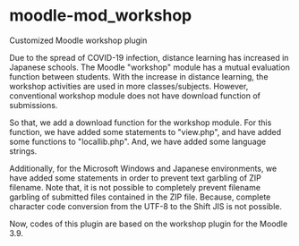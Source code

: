 # moodle-mod_workshop
Customized Moodle workshop plugin

Due to the spread of COVID-19 infection, distance learning has increased in Japanese schools.
The Moodle "workshop" module has a mutual evaluation function between students.
With the increase in distance learning, the workshop activities are  used in more classes/subjects.
However, conventional workshop module does not have download function of submissions.

So that, we add a download function for the workshop module.
For this function, we have added some statements to "view.php", and have added some functions to "locallib.php".
And, we have added some language strings.

Additionally, for the Microsoft Windows and Japanese environments, we have added some statements in order to prevent text garbling of ZIP filename.
Note that, it is not possible to completely prevent filename garbling of submitted files contained in the ZIP file.
Because, complete character code conversion from the UTF-8 to the Shift JIS is not possible.

Now, codes of this plugin are based on the workshop plugin for the Moodle 3.9.
